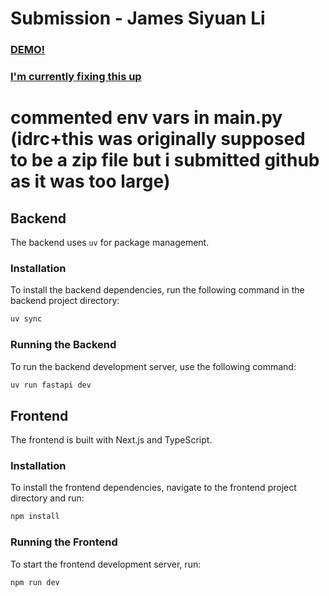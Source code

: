 # Submission - James Siyuan Li
### [DEMO!](https://drive.google.com/file/d/1ILo2MjBigSefwg7FyrYUoLkoeHWB6w6s/view?usp=sharing)

### [I'm currently fixing this up](https://github.com/JLi2007/webscraper-llm)

# commented env vars in main.py (idrc+this was originally supposed to be a zip file but i submitted github as it was too large)

## Backend

The backend uses `uv` for package management.

### Installation

To install the backend dependencies, run the following command in the backend project directory:

```bash
uv sync
```

### Running the Backend

To run the backend development server, use the following command:

```bash
uv run fastapi dev
```

## Frontend

The frontend is built with Next.js and TypeScript.

### Installation

To install the frontend dependencies, navigate to the frontend project directory and run:

```bash
npm install
```

### Running the Frontend

To start the frontend development server, run:

```bash
npm run dev
```
